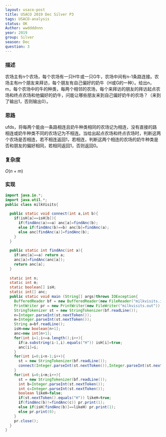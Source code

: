 ```yaml
---
layout: usaco-post
title: USACO 2019 Dec Silver P3
tags: USACO-analysis
status: OK
Author: wwddddnnn
year: 2019
group: Silver
season: Dec
question: 3
---
```

### 描述
农场主有n个农场，每个农场有一只H牛或一只G牛，农场中间有n-1条路连接。农场主有m个朋友来拜访，每个朋友有自己偏好的奶牛（H或G的一种）。给出n，m，每个农场中的牛的种类，每两个相邻的农场，每个来拜访的朋友的拜访起点农场和终点农场和他偏好的奶牛，问能让哪些朋友来到自己偏好奶牛的农场？（来到了输出1，否则输出0）。

### 思路
ufds，将每两个能由一条路相连且奶牛种类相同的农场记为相连，没有直接的路相连或奶牛种类不同的农场记为不相连。当给出起点农场和终点农场时，判断这两个农场是否相连，若不相连返回1，若相连，判断这两个相连的农场的奶牛种类是否和朋友的偏好相同，若相同返回1，否则返回0。

### 复杂度

$O(n+m)$

### 实现
```java
import java.io.*;
import java.util.*;
public class milkVisits{
  
  public static void connect(int a,int b){
    if(isH[a]==isH[b]){
      if(findAnc(a)==a) anc[a]=findAnc(b);
      else if(findAnc(b)==b) anc[b]=findAnc(a);
      else anc[findAnc(a)]=findAnc(b);
    }
  }
  
  public static int findAnc(int a){
    if(anc[a]==a) return a;
    anc[a]=findAnc(anc[a]);
    return anc[a];
  }
  
  static int n;
  static int m;
  static boolean[] isH;
  static int[] anc;
  public static void main (String[] args)throws IOException{
    BufferedReader bf = new BufferedReader(new FileReader("milkvisits.in"));
    PrintWriter pr = new PrintWriter(new FileWriter("milkvisits.out"));
    StringTokenizer st = new StringTokenizer(bf.readLine());
    n=Integer.parseInt(st.nextToken());
    m=Integer.parseInt(st.nextToken());
    String a=bf.readLine();
    isH=new boolean[n+1];
    anc=new int[n+1];
    for(int i=1;i<=a.length();i++){
      if(a.substring(i-1,i).equals("H")) isH[i]=true;
      anc[i]=i;
    }
    for(int i=0;i<n-1;i++){
      st = new StringTokenizer(bf.readLine());
      connect(Integer.parseInt(st.nextToken()),Integer.parseInt(st.nextToken()));
    }
    for(int i=0;i<m;i++){
      st = new StringTokenizer(bf.readLine());
      int b=Integer.parseInt(st.nextToken());
      int c=Integer.parseInt(st.nextToken());
      boolean likeH=false;
      if(st.nextToken().equals("H")) likeH=true;
      if(findAnc(b)!=findAnc(c)) pr.print(1);
      else if(isH[findAnc(b)]==likeH) pr.print(1);
      else pr.print(0);
    }
    pr.close();
  }
}
```


